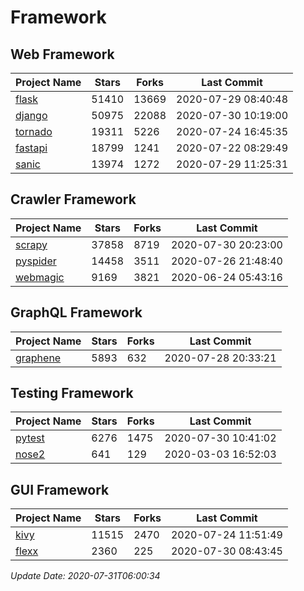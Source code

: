 # Framework

## Web Framework

| Project Name | Stars | Forks | Last Commit |
| ------------ | ----- | ----- | ----------- |
| [flask](https://github.com/pallets/flask) | 51410 | 13669 | 2020-07-29 08:40:48 |
| [django](https://github.com/django/django) | 50975 | 22088 | 2020-07-30 10:19:00 |
| [tornado](https://github.com/tornadoweb/tornado) | 19311 | 5226 | 2020-07-24 16:45:35 |
| [fastapi](https://github.com/tiangolo/fastapi) | 18799 | 1241 | 2020-07-22 08:29:49 |
| [sanic](https://github.com/huge-success/sanic) | 13974 | 1272 | 2020-07-29 11:25:31 |

## Crawler Framework

| Project Name | Stars | Forks | Last Commit |
| ------------ | ----- | ----- | ----------- |
| [scrapy](https://github.com/scrapy/scrapy) | 37858 | 8719 | 2020-07-30 20:23:00 |
| [pyspider](https://github.com/binux/pyspider) | 14458 | 3511 | 2020-07-26 21:48:40 |
| [webmagic](https://github.com/code4craft/webmagic) | 9169 | 3821 | 2020-06-24 05:43:16 |

## GraphQL Framework

| Project Name | Stars | Forks | Last Commit |
| ------------ | ----- | ----- | ----------- |
| [graphene](https://github.com/graphql-python/graphene) | 5893 | 632 | 2020-07-28 20:33:21 |

## Testing Framework

| Project Name | Stars | Forks | Last Commit |
| ------------ | ----- | ----- | ----------- |
| [pytest](https://github.com/pytest-dev/pytest) | 6276 | 1475 | 2020-07-30 10:41:02 |
| [nose2](https://github.com/nose-devs/nose2) | 641 | 129 | 2020-03-03 16:52:03 |

## GUI Framework

| Project Name | Stars | Forks | Last Commit |
| ------------ | ----- | ----- | ----------- |
| [kivy](https://github.com/kivy/kivy) | 11515 | 2470 | 2020-07-24 11:51:49 |
| [flexx](https://github.com/flexxui/flexx) | 2360 | 225 | 2020-07-30 08:43:45 |

*Update Date: 2020-07-31T06:00:34*